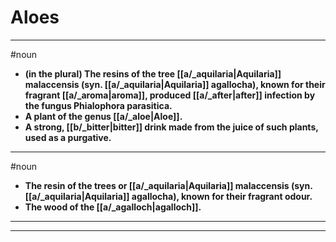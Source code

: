 # Aloes
---
#noun
- **(in the plural) The resins of the tree [[a/_aquilaria|Aquilaria]] malaccensis (syn. [[a/_aquilaria|Aquilaria]] agallocha), known for their fragrant [[a/_aroma|aroma]], produced [[a/_after|after]] infection by the fungus Phialophora parasitica.**
- **A plant of the genus [[a/_aloe|Aloe]].**
- **A strong, [[b/_bitter|bitter]] drink made from the juice of such plants, used as a purgative.**
---
#noun
- **The resin of the trees or [[a/_aquilaria|Aquilaria]] malaccensis (syn. [[a/_aquilaria|Aquilaria]] agallocha), known for their fragrant odour.**
- **The wood of the [[a/_agalloch|agalloch]].**
---
---
